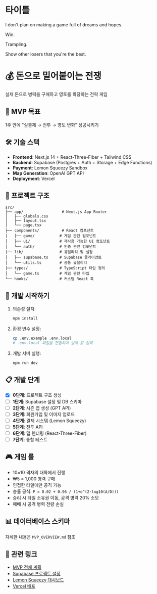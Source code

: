 # 타이틀

I don't plan on making a game full of dreams and hopes.

Win.

Trampling.

Show other losers that you're the best.

# 💰 돈으로 밀어붙이는 전쟁

실제 돈으로 병력을 구매하고 영토를 확장하는 전략 게임

## 🎯 MVP 목표

1주 안에 "실결제 → 전투 → 영토 변화" 성공시키기

## 🛠 기술 스택

- **Frontend**: Next.js 14 + React-Three-Fiber + Tailwind CSS
- **Backend**: Supabase (Postgres + Auth + Storage + Edge Functions)
- **Payment**: Lemon Squeezy Sandbox
- **Map Generation**: OpenAI GPT API
- **Deployment**: Vercel

## 📁 프로젝트 구조

```
src/
├── app/                 # Next.js App Router
│   ├── globals.css
│   ├── layout.tsx
│   └── page.tsx
├── components/          # React 컴포넌트
│   ├── game/           # 게임 관련 컴포넌트
│   ├── ui/             # 재사용 가능한 UI 컴포넌트
│   └── auth/           # 인증 관련 컴포넌트
├── lib/                # 유틸리티 및 설정
│   ├── supabase.ts     # Supabase 클라이언트
│   └── utils.ts        # 공통 유틸리티
├── types/              # TypeScript 타입 정의
│   └── game.ts         # 게임 관련 타입
└── hooks/              # 커스텀 React 훅
```

## 🚀 개발 시작하기

1. 의존성 설치:
   ```bash
   npm install
   ```

2. 환경 변수 설정:
   ```bash
   cp .env.example .env.local
   # .env.local 파일을 편집하여 실제 값 입력
   ```

3. 개발 서버 실행:
   ```bash
   npm run dev
   ```

## 📋 개발 단계

- [x] **0단계**: 프로젝트 구조 생성
- [ ] **1단계**: Supabase 설정 및 DB 스키마
- [ ] **2단계**: 시즌 맵 생성 (GPT API)
- [ ] **3단계**: 회원가입 및 이미지 업로드
- [ ] **4단계**: 결제 시스템 (Lemon Squeezy)
- [ ] **5단계**: 전투 API
- [ ] **6단계**: 맵 렌더링 (React-Three-Fiber)
- [ ] **7단계**: 통합 테스트

## 🎮 게임 룰

- 10×10 격자의 대륙에서 진행
- ₩5 = 1,000 병력 구매
- 인접한 타일에만 공격 가능
- 승률 공식: `P = 0.02 + 0.96 / (1+e^(2·log10(A/D)))`
- 승리 시 타일 소유권 이동, 공격 병력 20% 소모
- 패배 시 공격 병력 전량 손실

## 📊 데이터베이스 스키마

자세한 내용은 `MVP_OVERVIEW.md` 참조

## 🔗 관련 링크

- [MVP 전체 계획](./MVP_OVERVIEW.md)
- [Supabase 프로젝트 설정](https://supabase.com)
- [Lemon Squeezy 대시보드](https://lemonsqueezy.com)
- [Vercel 배포](https://vercel.com) 